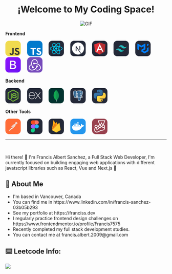 <h1 align="center">¡Welcome to My Coding Space!</h1>
<p align="center">
  <img src="https://user-images.githubusercontent.com/74038190/229223263-cf2e4b07-2615-4f87-9c38-e37600f8381a.gif" alt="GIF" width="300" height="230"/>
</p>
<p align="left">
  <strong>Frontend</strong>
</p>
<p align="left">
  <img src="./icons/JavaScript.svg" alt="JavaScript" width="48" height="48"/>
  &nbsp;&nbsp;&nbsp;
  <img src="./icons/TypeScript.svg" alt="TypeScript" width="48" height="48"/>
  &nbsp;&nbsp;&nbsp;
  <img src="./icons/React-Dark.svg" alt="React" width="48" height="48"/>
  &nbsp;&nbsp;&nbsp;
  <img src="./icons/NextJS-Dark.svg" alt="NextJS" width="48" height="48"/>
  &nbsp;&nbsp;&nbsp;
  <img src="./icons/Angular-Dark.svg" alt="Angular" width="48" height="48"/>
  &nbsp;&nbsp;&nbsp;
  <img src="./icons/TailwindCSS-Dark.svg" alt="TailwindCSS" width="48" height="48"/>
  &nbsp;&nbsp;&nbsp;
  <img src="./icons/MaterialUI-Dark.svg" alt="MaterialUI" width="48" height="48"/>
  &nbsp;&nbsp;&nbsp;
  <img src="./icons/Bootstrap.svg" alt="MaterialUI" width="48" height="48"/>
  &nbsp;&nbsp;&nbsp;
  <img src="./icons/Redux.svg" alt="Redux" width="48" height="48"/>
</p>

<p align="left">
  <strong>Backend</strong>
</p>
<p align="left">
  <img src="./icons/NodeJS-Dark.svg" alt="NodeJS" width="48" height="48"/>
  &nbsp;&nbsp;&nbsp;
  <img src="./icons/ExpressJS-Dark.svg" alt="ExpressJS" width="48" height="48"/>
  &nbsp;&nbsp;&nbsp;
  <img src="./icons/MongoDB.svg" alt="MongoDB" width="48" height="48"/>
  &nbsp;&nbsp;&nbsp;
  <img src="./icons/PostgreSQL-Dark.svg" alt="PostgreSQL" width="48" height="48"/>
   &nbsp;&nbsp;&nbsp;
  <img src="./icons/Python-Dark.svg" alt="Python" width="48" height="48"/>
</p>

<p align="left">
  <strong>Other Tools</strong>
</p>
<p align="left">
  <img src="./icons/Postman.svg" alt="Postman" width="48" height="48"/>
  &nbsp;&nbsp;&nbsp;
   <img src="./icons/Figma-Dark.svg" alt="Figma" width="48" height="48"/>
  &nbsp;&nbsp;&nbsp;
  <img src="./icons/Firebase-Dark.svg" alt="Firebase" width="48" height="48"/>
  &nbsp;&nbsp;&nbsp;
  <img src="./icons/Docker.svg" alt="Docker" width="48" height="48"/>
  &nbsp;&nbsp;&nbsp;
  <img src="./icons/Jest.svg" alt="Jest" width="48" height="48"/>
</p>
<hr>
<br>
<p>
  <span>
    Hi there! 👋 I'm Francis Albert Sanchez, a Full Stack Web Developer, I'm currently focused on building engaging web applications with different javatscript libraries such as React, Vue and Next.js 🚀
  </span>
</p>
<h2>💼 About Me</h2>
<p>
  <ul>
    <li>I'm based in Vancouver, Canada</li>
    <li>You can find me in https://www.linkedin.com/in/francis-sanchez-03b05b293</li>
    <li>See my portfolio at https://franciss.dev</li>
    <li>I regularly practice frontend design challenges on https://www.frontendmentor.io/profile/Francis7575</li>
    <li>Recently completed my full stack development studies.</li>
    <li>You can contact me at francis.albert.2009@gmail.com</li>
  </ul>
</p>
<h2>⌨️ Leetcode Info:</h2>
<p>
<img  align=top flex-grow=1 src="https://leetcard.jacoblin.cool/Francis20208?theme=dark&font=Nunito&ext=heatmap" />
</p>

